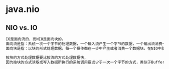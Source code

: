 # java.nio

##  NIO vs. IO
```md
IO是面向流的，而NIO是面向块的。
面向流是指：系统一次一个字节的处理数据，一个输入流产生一个字节的数据，一个输出流消费一个字节的数据。
面向块是指：以块的形式处理数据。每一个操作都在一步中产生或者消费一个数据块。在NIO中就是Buffer对象。
```
```md
按块的方式处理数据要比按流的方式处理数据快，
因为按块的方式读取或写入数据所执行的系统调用要远少于一次一个字节的方式，类似于BufferedInputStream的方式。
```